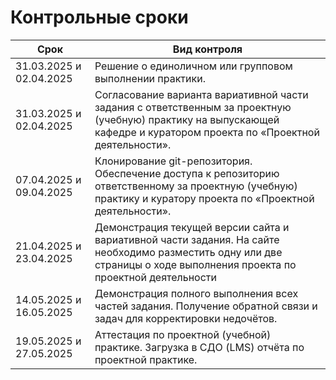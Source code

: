 # Контрольные сроки

| Срок       | Вид контроля |
| ---------- | ------------ |
| 31.03.2025 и 02.04.2025 | Решение о единоличном или групповом выполнении практики. |
| 31.03.2025 и 02.04.2025 | Согласование варианта вариативной части задания с ответственным за проектную (учебную) практику на выпускающей кафедре и куратором проекта по «Проектной деятельности». |
| 07.04.2025 и 09.04.2025 | Клонирование git-репозитория. Обеспечение доступа к репозиторию ответственному за проектную (учебную) практику и куратору проекта по «Проектной деятельности». |
| 21.04.2025 и 23.04.2025 | Демонстрация текущей версии сайта и вариативной части задания. На сайте необходимо разместить одну или две страницы о ходе выполнения проекта по проектной деятельности |
| 14.05.2025 и 16.05.2025 | Демонстрация полного выполнения всех частей задания. Получение обратной связи и задач для корректировки недочётов. |
| 19.05.2025 и 27.05.2025 | Аттестация по проектной (учебной) практике. Загрузка в СДО (LMS) отчёта по проектной практике. |
